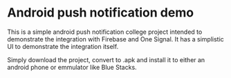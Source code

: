 # Android push notification demo

This is a simple android push notification college project intended to demonstrate the integration with Firebase and One Signal. It has a simplistic UI to demonstrate the integration itself.

Simply download the project, convert to .apk and install it to either an android phone or emmulator like Blue Stacks.
